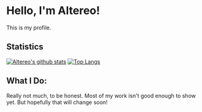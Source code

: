 # Hello, I'm Altereo!
 This is my profile.
 
## Statistics
 [![Altereo's github stats](https://github-readme-stats.vercel.app/api?username=altereo)](https://github.com/anuraghazra/github-readme-stats)
 [![Top Langs](https://github-readme-stats.vercel.app/api/top-langs/?username=altereo&view=compact&hide=roff)](https://github.com/anuraghazra/github-readme-stats)
 
## What I Do:
 Really not much, to be honest. Most of my work isn't good enough to show yet. But hopefully that will change soon!
